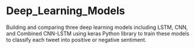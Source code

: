# Deep_Learning_Models

Building and comparing three deep learning models including LSTM, CNN, and Combined CNN-LSTM using keras Python library to train these models to classify each tweet into positive or negative sentiment.
